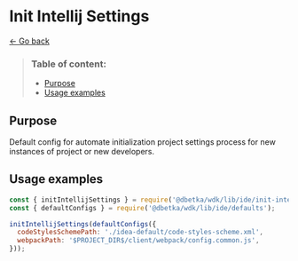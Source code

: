 Init Intellij Settings
==================

[← Go back](../README.md)

>  ### Table of content:
>  * [Purpose](#purpose)
>  * [Usage examples](#usage-examples)

Purpose
---------

Default config for automate initialization project settings process for new instances of project or new developers.

Usage examples
----------------

```js
const { initIntellijSettings } = require('@dbetka/wdk/lib/ide/init-intellij-settings');
const { defaultConfigs } = require('@dbetka/wdk/lib/ide/defaults');

initIntellijSettings(defaultConfigs({
  codeStylesSchemePath: './idea-default/code-styles-scheme.xml',
  webpackPath: '$PROJECT_DIR$/client/webpack/config.common.js',
}));
```
